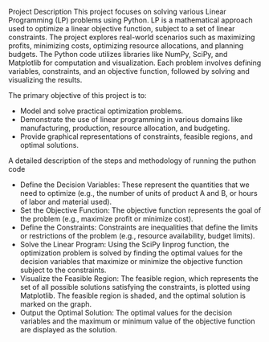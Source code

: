 Project Description
This project focuses on solving various Linear Programming (LP) problems using Python. LP is a mathematical approach used to optimize a linear objective function, subject to a set of linear constraints. The project explores real-world scenarios such as maximizing profits, minimizing costs, optimizing resource allocations, and planning budgets.
The Python code utilizes libraries like NumPy, SciPy, and Matplotlib for computation and visualization. Each problem involves defining variables, constraints, and an objective function, followed by solving and visualizing the results.

The primary objective of this project is to:
- Model and solve practical optimization problems.
- Demonstrate the use of linear programming in various domains like manufacturing, production, resource allocation, and budgeting.
- Provide graphical representations of constraints, feasible regions, and optimal solutions.

A detailed description of the steps and methodology of running the puthon code
- Define the Decision Variables: These represent the quantities that we need to optimize (e.g., the number of units of product A and B, or hours of labor and material used).
- Set the Objective Function: The objective function represents the goal of the problem (e.g., maximize profit or minimize cost).
- Define the Constraints: Constraints are inequalities that define the limits or restrictions of the problem (e.g., resource availability, budget limits).
- Solve the Linear Program: Using the SciPy linprog function, the optimization problem is solved by finding the optimal values for the decision variables that maximize or minimize the objective function subject to the constraints.
- Visualize the Feasible Region: The feasible region, which represents the set of all possible solutions satisfying the constraints, is plotted using Matplotlib. The feasible region is shaded, and the optimal solution is marked on the graph.
- Output the Optimal Solution: The optimal values for the decision variables and the maximum or minimum value of the objective function are displayed as the solution.


<!---
Helix-hue/Helix-hue is a ✨ special ✨ repository because its `README.md` (this file) appears on your GitHub profile.
You can click the Preview link to take a look at your changes.
--->
